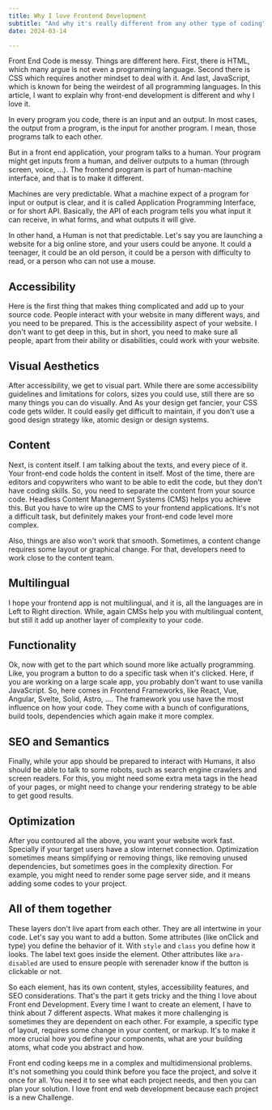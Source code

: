 ```yaml
---
title: Why I love Frontend Development
subtitle: "And why it's really different from any other type of coding"
date: 2024-03-14

---
```


Front End Code is messy. Things are different here. First, there is HTML, which many argue is not even a programming language. Second there is CSS which requires another mindset to deal with it. And last, JavaScript, which is known for being the weirdest of all programming languages. In this article, I want to explain why front-end development is different and why I love it.

In every program you code, there is an input and an output. In most cases, the output from a program, is the input for another program. I mean, those programs talk to each other.

But in a front end application, your program talks to a human. Your program might get inputs from a human, and deliver outputs to a human (through screen, voice, ...). The frontend program is part of human-machine interface, and that is to make it different. 

Machines are very predictable. What a machine expect of a program for input or output is clear, and it is called Application Programming Interface, or for short API. Basically, the API of each program tells you what input it can receive, in what forms, and what outputs it will give. 

In other hand, a Human is not that predictable. Let's say you are launching a website for a big online store, and your users could be anyone. It could a teenager, it could be an old person, it could be a person with difficulty to read, or a person who can not use a mouse. 

## Accessibility

Here is the first thing that makes thing complicated and add up to your source code. People interact with your website in many different ways, and you need to be prepared. This is the accessibility aspect of your website. I don't want to get deep in this, but in short, you need to make sure all people, apart from their ability or disabilities, could work with your website.

## Visual Aesthetics
After accessibility, we get to visual part. While there are some accessibility guidelines and limitations for colors, sizes you could use, still there are so many things you can do visually. And As your design get fancier, your CSS code gets wilder. It could easily get difficult to maintain, if you don't use a good design strategy like, atomic design or design systems.

## Content
Next, is content itself. I am talking about the texts, and every piece of it. Your front-end code holds the content in itself. Most of the time, there are editors and copywriters who want to be able to edit the code, but they don't have coding skills. So, you need to separate the content from your source code. Headless Content Management Systems (CMS) helps you achieve this. But you have to wire up the CMS to your frontend applications. It's not a difficult task, but definitely makes your front-end code level more complex. 

Also, things are also won't work that smooth. Sometimes, a content change requires some layout or graphical change. For that, developers need to work close to the content team.

## Multilingual
I hope your frontend app is not multilingual, and it is, all the languages are in Left to Right direction. While, again CMSs help you with multilingual content, but still it add up another layer of complexity to your code.

## Functionality
Ok, now with get to the part which sound more like actually programming. Like, you program a button to do a specific task when it's clicked. Here, if you are working on a large scale app, you probably don't want to use vanilla JavaScript. So, here comes in Frontend Frameworks, like React, Vue, Angular, Svelte, Solid, Astro, ....
The framework you use  have the most influence on how your code. They come with a bunch of configurations, build tools, dependencies which again make it more complex. 

## SEO and Semantics

Finally, while your app should be prepared to interact with Humans, it also should be able to talk to some robots, such as search engine crawlers and screen readers. For this, you might need some extra meta tags in the head of your pages, or might need to change your rendering strategy to be able to get good results. 

## Optimization

After you contoured all the above, you want your website work fast. Specially if your target users have a slow internet connection. Optimization sometimes means simplifying or removing things, like removing unused dependencies, but sometimes goes in the complexity direction. For example, you might need to render some page server side, and it means adding some codes to your project.

## All of them together

These layers don't live apart from each other. They are all intertwine in your code. Let's say you want to add a button. Some attributes (like onClick and type) you define the behavior of it. With `style` and `class` you define how it looks. The label text goes inside the element. Other attributes like `ara-disabled` are used to ensure people with serenader know if the button is clickable or not. 

So each element, has its own content, styles, accessibility features, and SEO considerations. That's the part it gets tricky and the thing I love about Front end Development. Every time I want to create an element, I have to think about 7 different aspects. What makes it more challenging is sometimes they are dependent on each other. For example, a specific type of layout, requires some change in your content, or markup. It's to make it more crucial how you define your components, what are your building atoms, what code you abstract and how.

Front end coding keeps me in a complex and multidimensional problems. It's not something you could think before you face the project, and solve it once for all. You need it to see what each project needs, and then you can plan your solution. I love front end web development because each project is a new Challenge.